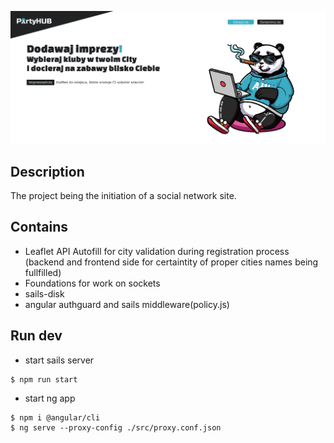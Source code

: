 ![img.png](img.png)
## Description
The project being the initiation of a social network site.

## Contains
- Leaflet API Autofill for city validation during registration process (backend and frontend side for certaintity of proper cities names being fullfilled)
- Foundations for work on sockets
- sails-disk 
- angular authguard and sails middleware(policy.js)

## Run dev
- start sails server
```
$ npm run start
```
- start ng app
```
$ npm i @angular/cli
$ ng serve --proxy-config ./src/proxy.conf.json
```
